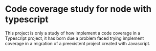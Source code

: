 # Code coverage study for node with typescript

This project is only a study of how implement a code coverage in a Typescript project, it has born due a problem faced trying implement coverage in a migration of a preexistent project created with Javascript.